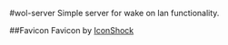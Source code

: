 #wol-server
Simple server for wake on lan functionality.

##Favicon
Favicon by [IconShock](http://www.iconshock.com/)
